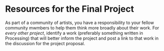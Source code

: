 Resources for the Final Project
===============================

As part of a community of artists, you have a responsibility to
your fellow community mwmbers to help them think more broadly about 
their work.  For *every other project*, identify a work (preferably 
something written in Processing) that will better inform the project
and post a link to that work in the discussion for the project proposal.

